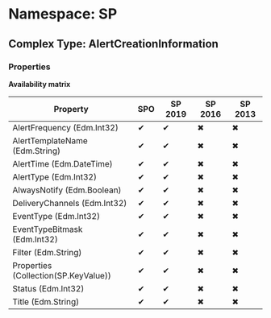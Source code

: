 # Namespace: SP

## Complex Type: AlertCreationInformation

### Properties

**Availability matrix**

Property | SPO | SP 2019 | SP 2016 | SP 2013
----------|-----|---------|---------|--------
AlertFrequency (Edm.Int32) | ✔ | ✔ | ✖ | ✖
AlertTemplateName (Edm.String) | ✔ | ✔ | ✖ | ✖
AlertTime (Edm.DateTime) | ✔ | ✔ | ✖ | ✖
AlertType (Edm.Int32) | ✔ | ✔ | ✖ | ✖
AlwaysNotify (Edm.Boolean) | ✔ | ✔ | ✖ | ✖
DeliveryChannels (Edm.Int32) | ✔ | ✔ | ✖ | ✖
EventType (Edm.Int32) | ✔ | ✔ | ✖ | ✖
EventTypeBitmask (Edm.Int32) | ✔ | ✔ | ✖ | ✖
Filter (Edm.String) | ✔ | ✔ | ✖ | ✖
Properties (Collection(SP.KeyValue)) | ✔ | ✔ | ✖ | ✖
Status (Edm.Int32) | ✔ | ✔ | ✖ | ✖
Title (Edm.String) | ✔ | ✔ | ✖ | ✖
